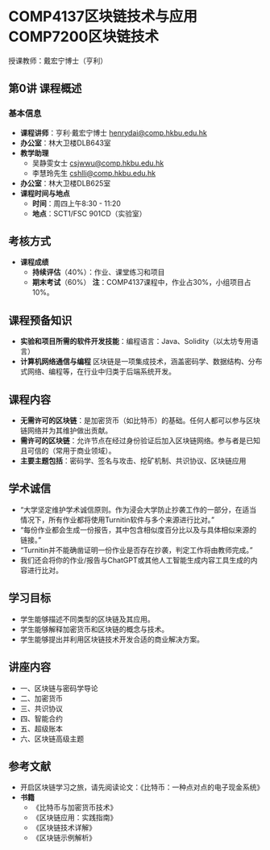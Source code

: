 # COMP4137区块链技术与应用 COMP7200区块链技术
授课教师：戴宏宁博士（亨利）
## 第0讲 课程概述
### 基本信息
- **课程讲师**：亨利·戴宏宁博士 <henrydai@comp.hkbu.edu.hk>
- **办公室**：林大卫楼DLB643室
- **教学助理**
    - 吴静雯女士 <csjwwu@comp.hkbu.edu.hk>
    - 李慧玲先生 <cshlli@comp.hkbu.edu.hk>
- **办公室**：林大卫楼DLB625室
- **课程时间与地点**
    - **时间**：周四上午8:30 - 11:20
    - **地点**：SCT1/FSC 901CD（实验室）
## 考核方式
- **课程成绩**
    - **持续评估**（40%）：作业、课堂练习和项目
    - **期末考试**（60%）
**注**：COMP4137课程中，作业占30%，小组项目占10%。
## 课程预备知识
- **实验和项目所需的软件开发技能**：编程语言：Java、Solidity（以太坊专用语言）
- **计算机网络通信与编程**
区块链是一项集成技术，涵盖密码学、数据结构、分布式网络、编程等，在行业中归类于后端系统开发。
## 课程内容
- **无需许可的区块链**：是加密货币（如比特币）的基础。任何人都可以参与区块链网络并为其维护做出贡献。
- **需许可的区块链**：允许节点在经过身份验证后加入区块链网络。参与者是已知且可信的（常用于商业领域）。
- **主要主题包括**：密码学、签名与攻击、挖矿机制、共识协议、区块链应用
## 学术诚信
- “大学坚定维护学术诚信原则。作为浸会大学防止抄袭工作的一部分，在适当情况下，所有作业都将使用Turnitin软件与多个来源进行比对。”
- “每份作业都会生成一份报告，其中包含相似度百分比以及与具体相似来源的链接。”
- “Turnitin并不能确凿证明一份作业是否存在抄袭，判定工作将由教师完成。”
- 我们还会将你的作业/报告与ChatGPT或其他人工智能生成内容工具生成的内容进行比对。
## 学习目标
- 学生能够描述不同类型的区块链及其应用。
- 学生能够解释加密货币和区块链的概念与技术。
- 学生能够提出并利用区块链技术开发合适的商业解决方案。
## 讲座内容
- 一、区块链与密码学导论
- 二、加密货币
- 三、共识协议
- 四、智能合约
- 五、超级账本
- 六、区块链高级主题
## 参考文献
- 开启区块链学习之旅，请先阅读论文：《比特币：一种点对点的电子现金系统》
- **书籍**
    - 《比特币与加密货币技术》
    - 《区块链应用：实践指南》
    - 《区块链技术详解》
    - 《区块链示例解析》 

